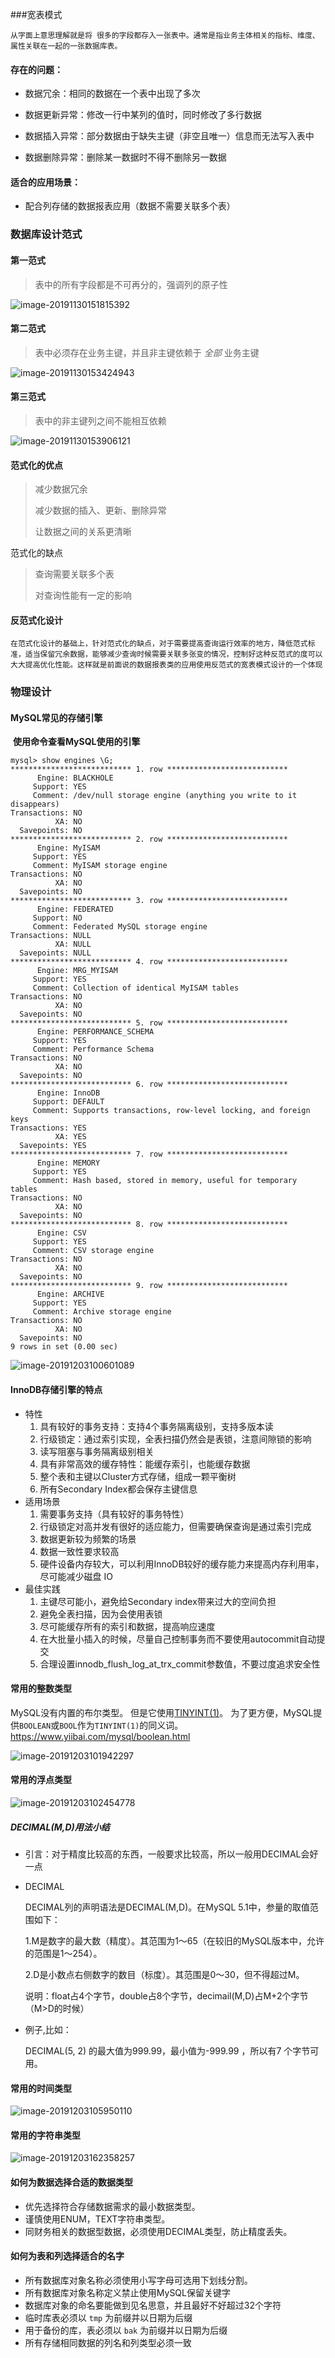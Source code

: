 ###宽表模式   

 	从字面上意思理解就是将 很多的字段都存入一张表中。通常是指业务主体相关的指标、维度、属性关联在一起的一张数据库表。

#### ​存在的问题：

- 数据冗余：相同的数据在一个表中出现了多次

- 数据更新异常：修改一行中某列的值时，同时修改了多行数据
- 数据插入异常：部分数据由于缺失主键（非空且唯一）信息而无法写入表中
- 数据删除异常：删除某一数据时不得不删除另一数据

#### 适合的应用场景：

- 配合列存储的数据报表应用（数据不需要关联多个表）



### 数据库设计范式

#### 第一范式

> 表中的所有字段都是不可再分的，强调列的原子性

![image-20191130151815392](img/2.0-数据库设计/image-20191130151815392.png)



#### 第二范式

> 表中必须存在业务主键，并且非主键依赖于 *全部* 业务主键

![image-20191130153424943](img/2.0-数据库设计/image-20191130153424943.png)



#### 第三范式

> 表中的非主键列之间不能相互依赖

![image-20191130153906121](img/2.0-数据库设计/image-20191130153906121.png)



#### 范式化的优点

> 减少数据冗余
>
> 减少数据的插入、更新、删除异常
>
> 让数据之间的关系更清晰



范式化的缺点

> 查询需要关联多个表
>
> 对查询性能有一定的影响



#### 反范式化设计

 	在范式化设计的基础上，针对范式化的缺点，对于需要提高查询运行效率的地方，降低范式标准，适当保留冗余数据，能够减少查询时候需要关联多张变的情况，控制好这种反范式的度可以大大提高优化性能。这样就是前面说的数据报表类的应用使用反范式的宽表模式设计的一个体现



### 物理设计

#### MySQL常见的存储引擎

​	**使用命令查看MySQL使用的引擎**

```mysql
mysql> show engines \G;
*************************** 1. row ***************************
      Engine: BLACKHOLE
     Support: YES
     Comment: /dev/null storage engine (anything you write to it disappears)
Transactions: NO
          XA: NO
  Savepoints: NO
*************************** 2. row ***************************
      Engine: MyISAM
     Support: YES
     Comment: MyISAM storage engine
Transactions: NO
          XA: NO
  Savepoints: NO
*************************** 3. row ***************************
      Engine: FEDERATED
     Support: NO
     Comment: Federated MySQL storage engine
Transactions: NULL
          XA: NULL
  Savepoints: NULL
*************************** 4. row ***************************
      Engine: MRG_MYISAM
     Support: YES
     Comment: Collection of identical MyISAM tables
Transactions: NO
          XA: NO
  Savepoints: NO
*************************** 5. row ***************************
      Engine: PERFORMANCE_SCHEMA
     Support: YES
     Comment: Performance Schema
Transactions: NO
          XA: NO
  Savepoints: NO
*************************** 6. row ***************************
      Engine: InnoDB
     Support: DEFAULT
     Comment: Supports transactions, row-level locking, and foreign keys
Transactions: YES
          XA: YES
  Savepoints: YES
*************************** 7. row ***************************
      Engine: MEMORY
     Support: YES
     Comment: Hash based, stored in memory, useful for temporary tables
Transactions: NO
          XA: NO
  Savepoints: NO
*************************** 8. row ***************************
      Engine: CSV
     Support: YES
     Comment: CSV storage engine
Transactions: NO
          XA: NO
  Savepoints: NO
*************************** 9. row ***************************
      Engine: ARCHIVE
     Support: YES
     Comment: Archive storage engine
Transactions: NO
          XA: NO
  Savepoints: NO
9 rows in set (0.00 sec)
```

![image-20191203100601089](img/2.0-数据库设计/image-20191203100601089.png)

#### InnoDB存储引擎的特点

- 特性
  1. 具有较好的事务支持：支持4个事务隔离级别，支持多版本读
  2. 行级锁定：通过索引实现，全表扫描仍然会是表锁，注意间隙锁的影响
  3. 读写阻塞与事务隔离级别相关
  4. 具有非常高效的缓存特性：能缓存索引，也能缓存数据
  5. 整个表和主键以Cluster方式存储，组成一颗平衡树
  6. 所有Secondary Index都会保存主键信息
- 适用场景
  1. 需要事务支持（具有较好的事务特性）
  2. 行级锁定对高并发有很好的适应能力，但需要确保查询是通过索引完成
  3. 数据更新较为频繁的场景
  4. 数据一致性要求较高
  5. 硬件设备内存较大，可以利用InnoDB较好的缓存能力来提高内存利用率，尽可能减少磁盘 IO
- 最佳实践
  1. 主键尽可能小，避免给Secondary index带来过大的空间负担
  2. 避免全表扫描，因为会使用表锁
  3. 尽可能缓存所有的索引和数据，提高响应速度
  4. 在大批量小插入的时候，尽量自己控制事务而不要使用autocommit自动提交
  5. 合理设置innodb_flush_log_at_trx_commit参数值，不要过度追求安全性



#### 常用的整数类型

MySQL没有内置的布尔类型。 但是它使用[TINYINT(1)](http://www.yiibai.com/mysql/int.html)。 为了更方便，MySQL提供`BOOLEAN`或`BOOL`作为`TINYINT(1)`的同义词。https://www.yiibai.com/mysql/boolean.html

![image-20191203101942297](img/2.0-数据库设计/image-20191203101942297.png) 



#### 常用的浮点类型 

![image-20191203102454778](img/2.0-数据库设计/image-20191203102454778.png)

##### DECIMAL(M,D)用法小结

- 引言：对于精度比较高的东西，一般要求比较高，所以一般用DECIMAL会好一点

- DECIMAL

  DECIMAL列的声明语法是DECIMAL(M,D)。在MySQL 5.1中，参量的取值范围如下：

  1.M是数字的最大数（精度）。其范围为1～65（在较旧的MySQL版本中，允许的范围是1～254）。

  2.D是小数点右侧数字的数目（标度）。其范围是0～30，但不得超过M。

  说明：float占4个字节，double占8个字节，decimail(M,D)占M+2个字节（M>D的时候）

- 例子,比如：

  DECIMAL(5, 2) 的最大值为999.99，最小值为-999.99 ，所以有7 个字节可用。   



#### 常用的时间类型 

![image-20191203105950110](img/2.0-数据库设计/image-20191203105950110.png)



#### 常用的字符串类型

![image-20191203162358257](img/2.0-数据库设计/image-20191203162358257.png)

 

#### 如何为数据选择合适的数据类型

- 优先选择符合存储数据需求的最小数据类型。
- 谨慎使用ENUM，TEXT字符串类型。
- 同财务相关的数据型数据，必须使用DECIMAL类型，防止精度丢失。



#### 如何为表和列选择适合的名字

- 所有数据库对象名称必须使用小写字母可选用下划线分割。
- 所有数据库对象名称定义禁止使用MySQL保留关键字
- 数据库对象的命名要能做到见名思意，并且最好不好超过32个字符  
- 临时库表必须以 `tmp` 为前缀并以日期为后缀
- 用于备份的库，表必须以 `bak` 为前缀并以日期为后缀
- 所有存储相同数据的列名和列类型必须一致




